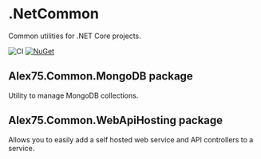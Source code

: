 # .NetCommon

Common utilities for .NET Core projects.

![CI](https://github.com/alex75it/.NetCommon/workflows/CI/badge.svg)
[![NuGet](https://img.shields.io/nuget/v/Alex75.Common.MongoDB.svg)](https://www.nuget.org/packages/Alex75.Common.MongoDB) 


## Alex75.Common.MongoDB package

Utility to manage MongoDB collections.

## Alex75.Common.WebApiHosting package

Allows you to easily add a self hosted web service and API controllers to a service.  
